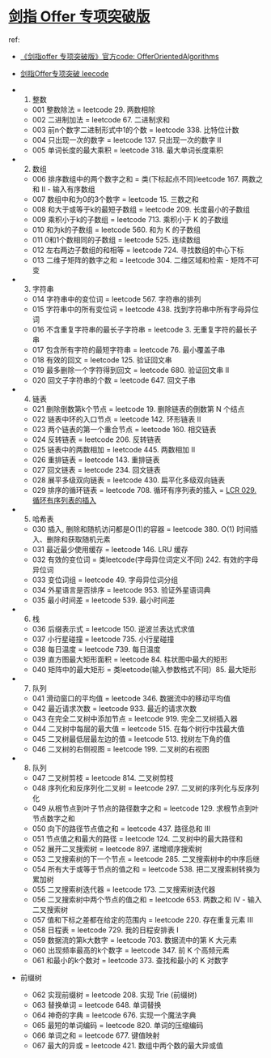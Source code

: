# [剑指 Offer 专项突破版](https://github.com/doocs/leetcode/tree/main/lcof2)
ref:
- [《剑指offer 专项突破版》官方code: OfferOrientedAlgorithms](https://github.com/zhedahht/OfferOrientedAlgorithms)
- [剑指Offer专项突破 leecode](https://leetcode.cn/problem-list/h0pfVB6V/)

- 1. 整数

    - 001 整数除法 = leetcode 29. 两数相除
    - 002 二进制加法 = leetcode 67. 二进制求和
    - 003 前n个数字二进制形式中1的个数 = leetcode 338. 比特位计数
    - 004 只出现一次的数字 = leetcode 137. 只出现一次的数字 II
    - 005 单词长度的最大乘积 = leetcode 318. 最大单词长度乘积

- 2. 数组

    - 006 排序数组中的两个数字之和 = 类(下标起点不同)leetcode 167. 两数之和 II - 输入有序数组
    - 007 数组中和为0的3个数字 = leetcode 15. 三数之和
    - 008 和大于或等于k的最短子数组 = leetcode 209. 长度最小的子数组
    - 009 乘积小于k的子数组 = leetcode 713. 乘积小于 K 的子数组
    - 010 和为k的子数组 = leetcode 560. 和为 K 的子数组
    - 011 0和1个数相同的子数组 = leetcode 525. 连续数组
    - 012 左右两边子数组的和相等 = leetcode 724. 寻找数组的中心下标
    - 013 二维子矩阵的数字之和 = leetcode 304. 二维区域和检索 - 矩阵不可变

- 3. 字符串

    - 014 字符串中的变位词 = leetcode 567. 字符串的排列
    - 015 字符串中的所有变位词 = leetcode 438. 找到字符串中所有字母异位词
    - 016 不含重复字符串的最长子字符串 = leetcode 3. 无重复字符的最长子串
    - 017 包含所有字符的最短字符串 = leetcode 76. 最小覆盖子串
    - 018 有效的回文 = leetcode 125. 验证回文串
    - 019 最多删除一个字符得到回文 = leetcode 680. 验证回文串 II
    - 020 回文子字符串的个数 = leetcode 647. 回文子串

- 4. 链表

    - 021 删除倒数第k个节点 = leetcode 19. 删除链表的倒数第 N 个结点
    - 022 链表中环的入口节点 = leetcode 142. 环形链表 II
    - 023 两个链表的第一个重合节点 = leetcode 160. 相交链表
    - 024 反转链表 = leetcode 206. 反转链表
    - 025 链表中的两数相加 = leetcode 445. 两数相加 II
    - 026 重排链表 = leetcode 143. 重排链表
    - 027 回文链表 = leetcode 234. 回文链表
    - 028 展平多级双向链表 = leetcode 430. 扁平化多级双向链表
    - 029 排序的循环链表 = leetcode 708. 循环有序列表的插入 = [LCR 029. 循环有序列表的插入](https://leetcode.cn/problems/4ueAj6/description/?envType=problem-list-v2&envId=h0pfVB6V)

- 5. 哈希表

    - 030 插入, 删除和随机访问都是O(1)的容器 = leetcode 380. O(1) 时间插入、删除和获取随机元素
    - 031 最近最少使用缓存 = leetcode 146. LRU 缓存
    - 032 有效的变位词 = 类leetcode(字母异位词定义不同) 242. 有效的字母异位词
    - 033 变位词组 = leetcode 49. 字母异位词分组
    - 034 外星语言是否排序 = leetcode 953. 验证外星语词典
    - 035 最小时间差 = leetcode 539. 最小时间差

- 6. 栈

    - 036 后缀表示式 = leetcode 150. 逆波兰表达式求值
    - 037 小行星碰撞 = leetcode 735. 小行星碰撞
    - 038 每日温度 = leetcode 739. 每日温度
    - 039 直方图最大矩形面积 = leetcode 84. 柱状图中最大的矩形
    - 040 矩阵中的最大矩形 = 类leetcode(输入参数格式不同）85. 最大矩形

- 7. 队列

    - 041 滑动窗口的平均值 = leetcode 346. 数据流中的移动平均值
    - 042 最近请求次数 = leetcode 933. 最近的请求次数
    - 043 在完全二叉树中添加节点 = leetcode 919. 完全二叉树插入器
    - 044 二叉树中每层的最大值 = leetcode 515. 在每个树行中找最大值
    - 045 二叉树最低层最左边的值 = leetcode 513. 找树左下角的值
    - 046 二叉树的右侧视图 = leetcode 199. 二叉树的右视图

- 8. 队列

    - 047 二叉树剪枝 = leetcode 814. 二叉树剪枝
    - 048 序列化和反序列化二叉树 = leetcode 297. 二叉树的序列化与反序列化
    - 049 从根节点到叶子节点的路径数字之和 = leetcode 129. 求根节点到叶节点数字之和
    - 050 向下的路径节点值之和 = leetcode 437. 路径总和 III
    - 051 节点值之和最大的路径 = leetcode 124. 二叉树中的最大路径和
    - 052 展开二叉搜索树 = leetcode 897. 递增顺序搜索树
    - 053 二叉搜索树的下一个节点 = leetcode 285. 二叉搜索树中的中序后继
    - 054 所有大于或等于节点的值之和 = leetcode 538. 把二叉搜索树转换为累加树
    - 055 二叉搜索树迭代器 = leetcode 173. 二叉搜索树迭代器
    - 056 二叉搜索树中两个节点的值之和 = leetcode 653. 两数之和 IV - 输入二叉搜索树
    - 057 值和下标之差都在给定的范围内 = leetcode 220. 存在重复元素 III
    - 058 日程表 = leetcode 729. 我的日程安排表 I
    - 059 数据流的第k大数字 = leetcode 703. 数据流中的第 K 大元素
    - 060 出现频率最高的k个数字 = leetcode 347. 前 K 个高频元素
    - 061 和最小的k个数对 = leetcode 373. 查找和最小的 K 对数字

- 前缀树

    - 062 实现前缀树 = leetcode 208. 实现 Trie (前缀树)
    - 063 替换单词 = leetcode 648. 单词替换
    - 064 神奇的字典 = leetcode 676. 实现一个魔法字典
    - 065 最短的单词编码 = leetcode 820. 单词的压缩编码
    - 066 单词之和 = leetcode 677. 键值映射
    - 067 最大的异或 = leetcode 421. 数组中两个数的最大异或值